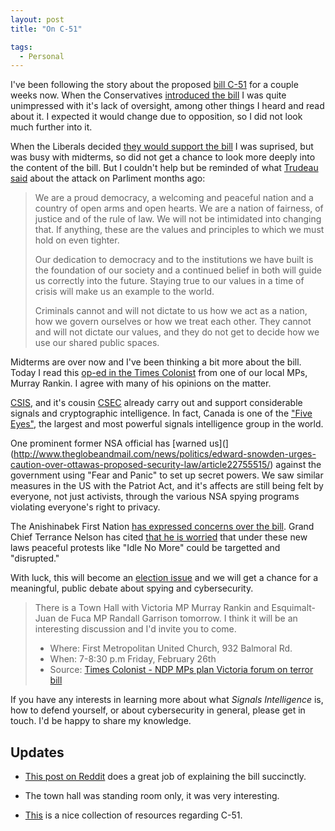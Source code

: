 ```yaml
---
layout: post
title: "On C-51"

tags:
  - Personal
---
```


I've been following the story about the proposed [bill C-51](https://www.documentcloud.org/documents/1513457-bill-c-51.html) for a couple weeks now. When the Conservatives [introduced the bill](http://www.cbc.ca/news/politics/stephen-harper-to-unveil-new-anti-terror-bill-in-richmond-hill-1.2937477) I was quite unimpressed with it's lack of oversight, among other things I heard and read about it. I expected it would change due to opposition, so I did not look much further into it.

When the Liberals decided [they would support the bill](http://www.cbc.ca/news/politics/anti-terrorism-bill-to-be-supported-by-liberals-justin-trudeau-says-1.2945187) I was suprised, but was busy with midterms, so did not get a chance to look more deeply into the content of the bill. But I couldn't help but be reminded of what [Trudeau said](http://www.cbc.ca/news/politics/ottawa-shooting-harper-mulcair-trudeau-speak-about-attack-1.2809530) about the attack on Parliment months ago:

> We are a proud democracy, a welcoming and peaceful nation and a country of open arms and open hearts. We are a nation of fairness, of justice and of the rule of law. We will not be intimidated into changing that. If anything, these are the values and principles to which we must hold on even tighter.
>
> Our dedication to democracy and to the institutions we have built is the foundation of our society and a continued belief in both will guide us correctly into the future. Staying true to our values in a time of crisis will make us an example to the world.
>
> Criminals cannot and will not dictate to us how we act as a nation, how we govern ourselves or how we treat each other. They cannot and will not dictate our values, and they do not get to decide how we use our shared public spaces.


Midterms are over now and I've been thinking a bit more about the bill. Today I read this [op-ed in the Times Colonist](http://www.timescolonist.com/opinion/op-ed/comment-why-anti-terror-bill-is-unnecessary-and-dangerous-1.1774500) from one of our local MPs, Murray Rankin. I agree with many of his opinions on the matter.


[CSIS](https://en.wikipedia.org/wiki/Canadian_Security_Intelligence_Service), and it's cousin [CSEC](https://en.wikipedia.org/wiki/Communications_Security_Establishment) already carry out and support considerable signals and cryptographic intelligence. In fact, Canada is one of the ["Five Eyes"](http://opencanada.org/features/the-think-tank/essays/canada-and-the-five-eyes-intelligence-community/), the largest and most powerful signals intelligence group in the world.

One prominent former NSA official has [warned us](](http://www.theglobeandmail.com/news/politics/edward-snowden-urges-caution-over-ottawas-proposed-security-law/article22755515/) against the government using "Fear and Panic" to set up secret powers. We saw similar measures in the US with the Patriot Act, and it's affects are still being felt by everyone, not just activists, through the various NSA spying programs violating everyone's right to privacy.

The Anishinabek First Nation [has expressed concerns over the bill](http://www.nugget.ca/2015/02/25/anishinabek-concerned-with-bill-c-51-the-anti-terrorism-ac). Grand Chief Terrance Nelson has cited [that he is worried](http://www.cbc.ca/news/canada/manitoba/bill-c-51-dangerous-legislation-says-manitoba-first-nations-leader-1.2966795) that under these new laws  peaceful protests like "Idle No More" could be targetted and "disrupted."

With luck, this will become an [election issue](http://www.cbc.ca/news/politics/bill-c-51-political-battle-lines-drawn-over-anti-terror-bill-as-election-nears-1.2962764) and we will get a chance for a meaningful, public debate about spying and cybersecurity.

> There is a Town Hall with Victoria MP Murray Rankin and Esquimalt-Juan de Fuca MP Randall Garrison tomorrow. I think it will be an interesting discussion and I'd invite you to come.
>
> * Where: First Metropolitan United Church, 932 Balmoral Rd.
> * When: 7-8:30 p.m Friday, February 26th
> * Source: [Times Colonist - NDP MPs plan Victoria forum on terror bill](http://www.timescolonist.com/news/local/ndp-mps-plan-victoria-forum-on-terror-bill-1.1775097)

If you have any interests in learning more about what *Signals Intelligence* is, how to defend yourself, or about cybersecurity in general, please get in touch. I'd be happy to share my knowledge.


## Updates

* [This post on Reddit](http://www.reddit.com/r/protestcanada/comments/2xav5a/what_exactly_is_in_bill_c51/coyrgse) does a great job of explaining the bill succinctly.

* The town hall was standing room only, it was very interesting.

* [This](http://www.quirksandquiddities.ca/a-collection-of-resources-concerning-bill-c-51-the-anti-terrorism-act/) is a nice collection of resources regarding C-51.

